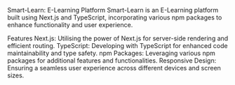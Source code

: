 
Smart-Learn: E-Learning Platform
Smart-Learn is an E-Learning platform built using Next.js and TypeScript, incorporating various npm packages to enhance functionality and user experience.

Features
Next.js: Utilising the power of Next.js for server-side rendering and efficient routing.
TypeScript: Developing with TypeScript for enhanced code maintainability and type safety.
npm Packages: Leveraging various npm packages for additional features and functionalities.
Responsive Design: Ensuring a seamless user experience across different devices and screen sizes.
